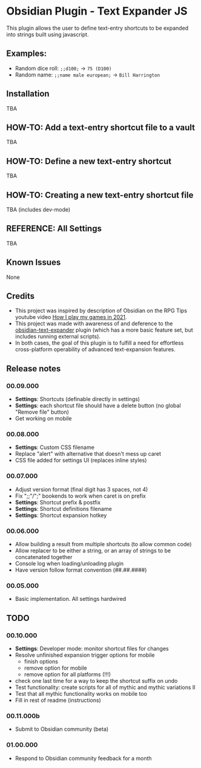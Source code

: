 # Obsidian Plugin - Text Expander JS

This plugin allows the user to define text-entry shortcuts to be expanded into strings built using javascript.

## Examples:
- Random dice roll: `;;d100;` -> `75 (D100)`
- Random name: `;;name male european;` -> `Bill Harrington`

## Installation
TBA

## HOW-TO: Add a text-entry shortcut file to a vault
TBA

## HOW-TO: Define a new text-entry shortcut
TBA

## HOW-TO: Creating a new text-entry shortcut file
TBA (includes dev-mode)

## REFERENCE: All Settings
TBA

## Known Issues
None

## Credits
- This project was inspired by description of Obsidian on the RPG Tips youtube video <a href='https://www.youtube.com/watch?v=XTFFzuZVcPk' target='_blank'>How I play my games in 2021</a>.
- This project was made with awareness of and deference to the <a href='https://github.com/konodyuk/obsidian-text-expander' target='_blank'>obsidian-text-expander</a> plugin (which has a more basic feature set, but includes running external scripts).
- In both cases, the goal of this plugin is to fulfill a need for effortless cross-platform operability of advanced text-expansion features.

## Release notes

### 00.09.000
- **Settings**: Shortcuts (definable directly in settings)
- **Settings**: each shortcut file should have a delete button (no global "Remove file" button)
- Get working on mobile

### 00.08.000
- **Settings**: Custom CSS filename
- Replace "alert" with alternative that doesn't mess up caret
- CSS file added for settings UI (replaces inline styles)

### 00.07.000
- Adjust version format (final digit has 3 spaces, not 4)
- Fix ";;"/";" bookends to work when caret is on prefix
- **Settings**: Shortcut prefix & postfix
- **Settings**: Shortcut definitions filename
- **Settings**: Shortcut expansion hotkey

### 00.06.000
- Allow building a result from multiple shortcuts (to allow common code)
- Allow replacer to be either a string, or an array of strings to be concatenated together
- Console log when loading/unloading plugin
- Have version follow format convention (##.##.####)

### 00.05.000
- Basic implementation.  All settings hardwired

## TODO

### 00.10.000
- **Settings**: Developer mode: monitor shortcut files for changes
- Resolve unfinished expansion trigger options for mobile
	- finish options
	- remove option for mobile
	- remove option for all platforms (!!!)
- check one last time for a way to keep the shortcut suffix on undo
- Test functionality: create scripts for all of mythic and mythic variations II
- Test that all mythic functionality works on mobile too
- Fill in rest of readme (instructions)

### 00.11.000b
- Submit to Obsidian community (beta)

### 01.00.000
- Respond to Obsidian community feedback for a month
